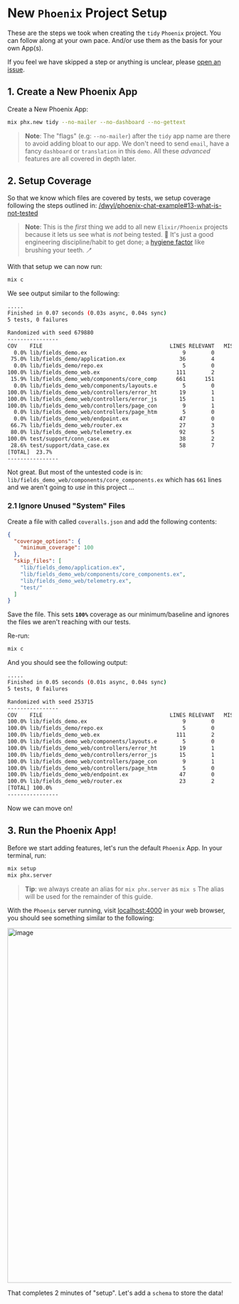 # New `Phoenix` Project Setup

These are the steps we took when creating
the `tidy` `Phoenix` project.
You can follow along at your own pace.
And/or use them as the basis for your own App(s).

If you feel we have skipped a step
or anything is unclear,
please 
[open an issue](https://github.com/dwyl/tidy/issues).


## 1. Create a New Phoenix App

Create a New Phoenix App:

```sh
mix phx.new tidy --no-mailer --no-dashboard --no-gettext
```

> **Note**: The "flags" (e.g: `--no-mailer`) 
> after the `tidy` app name
> are there to avoid adding bloat to our app. 
> We don't need to send `email`, 
> have a fancy `dashboard` or `translation` in this `demo`.
> All these _advanced_ features are all covered in depth later.


## 2. Setup Coverage

So that we know which files are covered by tests,
we setup coverage following the steps outlined in:
[/dwyl/phoenix-chat-example#13-what-is-not-tested](https://github.com/dwyl/phoenix-chat-example#13-what-is-not-tested)

<!-- Q: should we add all the steps here
to avoid sending people somewhere else...? -->

> **Note**: This is the _first_ thing 
> we add to all new `Elixir/Phoenix` projects
because it lets us see what is _not_ being tested. 🙈
It's just a good engineering discipline/habit to get done; a 
[hygiene factor](https://en.wikipedia.org/wiki/Two-factor_theory)
like brushing your teeth. 🪥

With that setup we can now run:

```sh
mix c
```

We see output similar to the following:

```sh
.....
Finished in 0.07 seconds (0.03s async, 0.04s sync)
5 tests, 0 failures

Randomized with seed 679880
----------------
COV    FILE                                        LINES RELEVANT   MISSED
  0.0% lib/fields_demo.ex                              9        0        0
 75.0% lib/fields_demo/application.ex                 36        4        1
  0.0% lib/fields_demo/repo.ex                         5        0        0
100.0% lib/fields_demo_web.ex                        111        2        0
 15.9% lib/fields_demo_web/components/core_comp      661      151      127
  0.0% lib/fields_demo_web/components/layouts.e        5        0        0
100.0% lib/fields_demo_web/controllers/error_ht       19        1        0
100.0% lib/fields_demo_web/controllers/error_js       15        1        0
100.0% lib/fields_demo_web/controllers/page_con        9        1        0
  0.0% lib/fields_demo_web/controllers/page_htm        5        0        0
  0.0% lib/fields_demo_web/endpoint.ex                47        0        0
 66.7% lib/fields_demo_web/router.ex                  27        3        1
 80.0% lib/fields_demo_web/telemetry.ex               92        5        1
100.0% test/support/conn_case.ex                      38        2        0
 28.6% test/support/data_case.ex                      58        7        5
[TOTAL]  23.7%
----------------
```

Not great. 
But most of the untested code is in:
`lib/fields_demo_web/components/core_components.ex`
which has `661` lines 
and we aren't going to _use_ in this project ...

### 2.1 Ignore Unused "System" Files

Create a file with called `coveralls.json`
and add the following contents:

```json
{
  "coverage_options": {
    "minimum_coverage": 100
  },
  "skip_files": [
    "lib/fields_demo/application.ex",
    "lib/fields_demo_web/components/core_components.ex",
    "lib/fields_demo_web/telemetry.ex",
    "test/"
  ]
}
```
Save the file.
This sets **`100%`** coverage as our minimum/baseline
and ignores the files we aren't reaching with our tests.

Re-run:

```sh
mix c
```

And you should see the following output:

```sh
.....
Finished in 0.05 seconds (0.01s async, 0.04s sync)
5 tests, 0 failures

Randomized with seed 253715
----------------
COV    FILE                                        LINES RELEVANT   MISSED
100.0% lib/fields_demo.ex                              9        0        0
100.0% lib/fields_demo/repo.ex                         5        0        0
100.0% lib/fields_demo_web.ex                        111        2        0
100.0% lib/fields_demo_web/components/layouts.e        5        0        0
100.0% lib/fields_demo_web/controllers/error_ht       19        1        0
100.0% lib/fields_demo_web/controllers/error_js       15        1        0
100.0% lib/fields_demo_web/controllers/page_con        9        1        0
100.0% lib/fields_demo_web/controllers/page_htm        5        0        0
100.0% lib/fields_demo_web/endpoint.ex                47        0        0
100.0% lib/fields_demo_web/router.ex                  23        2        0
[TOTAL] 100.0%
----------------
```

Now we can move on!

## 3. Run the Phoenix App!

Before we start adding features,
let's run the default `Phoenix` App.
In your terminal, run:

```sh
mix setup
mix phx.server
```

> **Tip**: we always create an alias for `mix phx.server` as `mix s`
> The alias will be used for the remainder of this guide.

With the `Phoenix` server running,
visit 
[localhost:4000](http://localhost:4000)
in your web browser,
you should see something similar to the following:

<img width="796" alt="image" src="https://github.com/dwyl/fields/assets/194400/891e890e-c94a-402e-baee-ee47fd3725a7">

That completes 2 minutes of "setup".
Let's add a `schema` to store the data!
